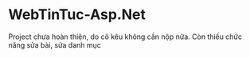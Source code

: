 # WebTinTuc-Asp.Net

Project chưa hoàn thiện, do cô kêu không cần nộp nữa.
Còn thiếu chức năng sửa bài, sửa danh mục
